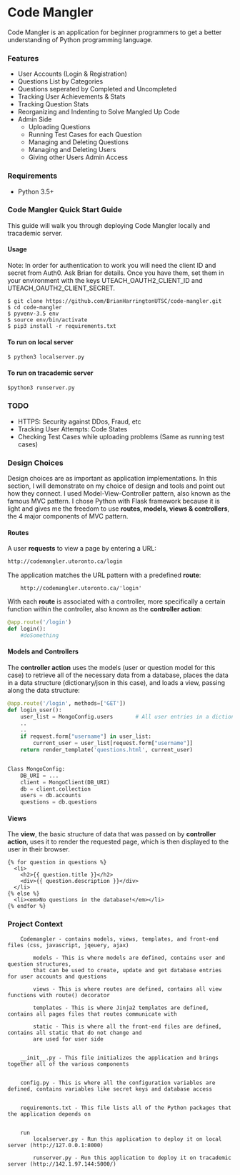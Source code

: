 # Code Mangler
Code Mangler is an application for beginner programmers to get a better understanding of Python programming language.


### Features
- User Accounts (Login & Registration)
- Questions List by Categories
- Questions seperated by Completed and Uncompleted
- Tracking User Achievements & Stats
- Tracking Question Stats
- Reorganizing and Indenting to Solve Mangled Up Code
- Admin Side
    - Uploading Questions
    - Running Test Cases for each Question
    - Managing and Deleting Questions
    - Managing and Deleting Users
    - Giving other Users Admin Access


### Requirements
- Python 3.5+


### Code Mangler Quick Start Guide

This guide will walk you through deploying Code Mangler locally and tracademic server.

#### Usage

Note: In order for authentication to work you will need the client ID and secret from Auth0. Ask Brian for details.
Once you have them, set them in your environment with the keys UTEACH_OAUTH2_CLIENT_ID and UTEACH_OAUTH2_CLIENT_SECRET.

```console
$ git clone https://github.com/BrianHarringtonUTSC/code-mangler.git
$ cd code-mangler
$ pyvenv-3.5 env
$ source env/bin/activate
$ pip3 install -r requirements.txt
```

#### To run on local server
```console
$ python3 localserver.py
```

#### To run on tracademic server
```console
$python3 runserver.py
```

### TODO
- HTTPS: Security against DDos, Fraud, etc
- Tracking User Attempts: Code States
- Checking Test Cases while uploading problems (Same as running test cases)

### Design Choices
Design choices are as important as application implementations. In this section, I will demonstrate on my choice of design and tools and point out how they connect.
I used Model-View-Controller pattern, also known as the famous MVC pattern. I chose Python with Flask framework because it is light and gives me the freedom to use <b>routes, models, views & controllers</b>, the 4 major components of MVC pattern.

#### Routes
A user <b>requests</b> to view a page by entering a URL:
```HTML
http://codemangler.utoronto.ca/login
```

The application matches the URL pattern with a predefined <b>route</b>:
```
    http://codemangler.utoronto.ca/'login'
```

With each <b>route</b> is associated with a controller, more specifically a certain function within the controller, also known as the <b>controller action</b>:
```python
@app.route('/login')
def login():
    #doSomething
```

#### Models and Controllers
The <b>controller action</b> uses the models (user or question model for this case) to retrieve all of the necessary data from a database, places the data in a data structure (dictionary/json in this case), and loads a view, passing along the data structure:
```python
@app.route('/login', methods=['GET'])
def login_user():
    user_list = MongoConfig.users       # All user entries in a dictionary
    ..
    ..
    if request.form["username"] in user_list:
        current_user = user_list[request.form["username"]]
    return render_template('questions.html', current_user)


Class MongoConfig:
    DB_URI = ...
    client = MongoClient(DB_URI)
    db = client.collection
    users = db.accounts
    questions = db.questions
```

#### Views
The <b>view</b>, the basic structure of data that was passed on by <b>controller action</b>, uses it to render the requested page, which is then displayed to the user in their browser.
```jinja2
{% for question in questions %}
  <li>
    <h2>{{ question.title }}</h2>
    <div>{{ question.description }}</div>
  </li>
{% else %}
  <li><em>No questions in the database!</em></li>
{% endfor %}
```

### Project Context
        Codemangler - contains models, views, templates, and front-end files (css, javascript, jqeuery, ajax)

            models - This is where models are defined, contains user and question structures,
            that can be used to create, update and get database entries for user accounts and questions

            views - This is where routes are defined, contains all view functions with route() decorator

            templates - This is where Jinja2 templates are defined, contains all pages files that routes communicate with

            static - This is where all the front-end files are defined, contains all static that do not change and
            are used for user side


        __init__.py - This file initializes the application and brings together all of the various components


        config.py - This is where all the configuration variables are defined, contains variables like secret keys and database access


        requirements.txt - This file lists all of the Python packages that the application depends on


        run
            localserver.py - Run this application to deploy it on local server (http://127.0.0.1:8000)

            runserver.py - Run this application to deploy it on tracademic server (http://142.1.97.144:5000/)





